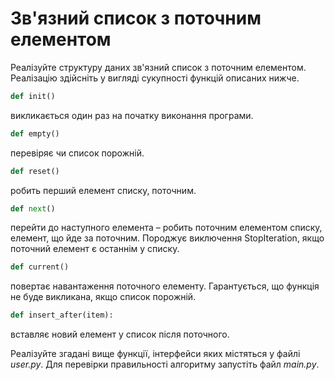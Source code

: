 # Зв'язний список з поточним елементом

Реалізуйте структуру даних зв'язний список з поточним елементом.
Реалізацію здійсніть у вигляді сукупності функцій описаних нижче.

```python
def init()
```

викликається один раз на початку виконання програми.

```python
def empty()
```

перевіряє чи список порожній.

```python
def reset()
```

робить перший елемент списку, поточним.

```python
def next()
```

перейти до наступного елемента – робить поточним елементом списку, елемент, що йде за поточним.
Породжує виключення StopIteration, якщо поточний елемент є останнім у списку.

```python
def current()
```

повертає навантаження поточного елементу.
Гарантується, що функція не буде викликана, якщо список порожній.

```python
def insert_after(item):
```

вставляє новий елемент у список після поточного.

Реалізуйте згадані вище функції, інтерфейси яких містяться у файлі *user.py*.
Для перевірки правильності алгоритму запустіть файл *main.py*.